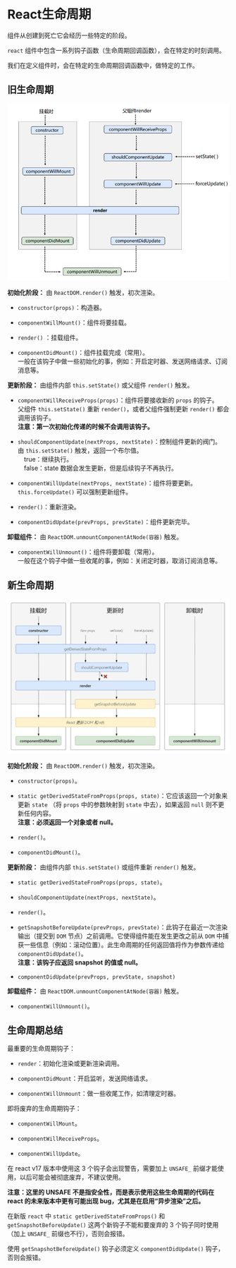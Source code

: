 # React生命周期

组件从创建到死亡它会经历一些特定的阶段。

`react` 组件中包含一系列钩子函数（生命周期回调函数），会在特定的时刻调用。

我们在定义组件时，会在特定的生命周期回调函数中，做特定的工作。

## 旧生命周期

![旧生命周期流程图](./img/lifecycle_old.png)

**初始化阶段：** 由 `ReactDOM.render()` 触发，初次渲染。

- `constructor(props)`：构造器。

- `componentWillMount()`：组件将要挂载。

- `render()` ：挂载组件。

- `componentDidMount()`：组件挂载完成（常用）。  
一般在该钩子中做一些初始化的事，例如：开启定时器、发送网络请求、订阅消息等。

**更新阶段：** 由组件内部 `this.setState()` 或父组件 `render()` 触发。

- `componentWillReceiveProps(props)`：组件将要接收新的 `props` 的钩子。  
父组件 `this.setState()` 重新 `render()`，或者父组件强制更新 `render()` 都会调用该钩子。  
**注意：第一次初始化传递的时候不会调用该钩子。**

- `shouldComponentUpdate(nextProps, nextState)`：控制组件更新的阀门。  
由 `this.setState()` 触发，返回一个布尔值。  
&emsp;true：继续执行。  
&emsp;false：state 数据会发生更新，但是后续钩子不再执行。

- `componentWillUpdate(nextProps, nextState)`：组件将要更新。  
`this.forceUpdate()` 可以强制更新组件。

- `render()`：重新渲染。

- `componentDidUpdate(prevProps, prevState)`：组件更新完毕。

**卸载组件：** 由 `ReactDOM.unmountComponentAtNode(容器)` 触发。

- `componentWillUnmount()`：组件将要卸载（常用）。  
一般在这个钩子中做一些收尾的事，例如：关闭定时器，取消订阅消息等。

## 新生命周期

![新生命周期流程图](./img/lifecycle_new.png)

**初始化阶段：** 由 `ReactDOM.render()` 触发，初次渲染。

- `constructor(props)`。

- `static getDerivedStateFromProps(props, state)`：它应该返回一个对象来更新 `state` （将 `props` 中的参数映射到 `state` 中去），如果返回 `null` 则不更新任何内容。  
**注意：必须返回一个对象或者 null。**

- `render()`。

- `componentDidMount()`。

**更新阶段：** 由组件内部 `this.setState()` 或组件重新 `render()` 触发。

- `static getDerivedStateFromProps(props, state)`。

- `shouldComponentUpdate(nextProps, nextState)`。

- `render()`。

- `getSnapshotBeforeUpdate(prevProps, prevState)`：此钩子在最近一次渲染输出（提交到 `DOM` 节点）之前调用。它使得组件能在发生更改之前从 `DOM` 中捕获一些信息（例如：滚动位置）。此生命周期的任何返回值将作为参数传递给 `componentDidUpdate()`。  
**注意：该钩子应返回 snapshot 的值或 null。**

- `componentDidUpdate(prevProps, prevState, snapshot)`

**卸载组件：** 由 `ReactDOM.unmountComponentAtNode(容器)` 触发。

- `componentWillUnmount()`。

## 生命周期总结

最重要的生命周期钩子：

- `render`：初始化渲染或更新渲染调用。

- `componentDidMount`：开启监听，发送网络请求。

- `componentWillUnmount`：做一些收尾工作，如清理定时器。

即将废弃的生命周期钩子：

- `componentWillMount`。

- `componentWillReceiveProps`。

- `componentWillUpdate`。

在 react v17 版本中使用这 3 个钩子会出现警告，需要加上 `UNSAFE_` 前缀才能使用，以后可能会被彻底废弃，不建议使用。

**注意：这里的 UNSAFE 不是指安全性，而是表示使用这些生命周期的代码在 react 的未来版本中更有可能出现 bug，尤其是在启用“异步渲染”之后。**

在新版 `react` 中 `static getDerivedStateFromProps()` 和 `getSnapshotBeforeUpdate()` 这两个新钩子不能和要废弃的 3 个钩子同时使用（加上 `UNSAFE_` 前缀也不行），否则会报错。

使用 `getSnapshotBeforeUpdate()` 钩子必须定义 `componentDidUpdate()` 钩子，否则会报错。
